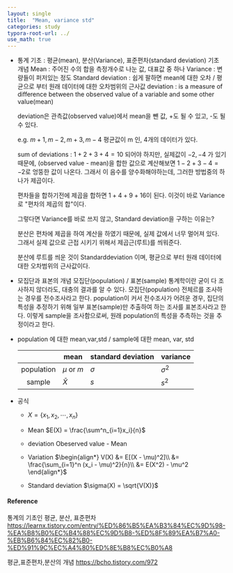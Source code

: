 ```yaml
---
layout: single
title:  "Mean, variance std"
categories: study
typora-root-url: ../
use_math: true
---
```


- 통계 기초 : 평균(mean), 분산(Variance), 표준편차(standard deviation)
  기초 개념
  Mean : 주어진 수의 합을 측정개수로 나눈 값, 대표값 중 하나
  Variance : 변량들이 퍼저있는 정도
  Standard deviation : 쉽게 팔하면 mean에 대한 오차 / 평균으로 부터 원래 데이터에 대한 오차범위의 근사값
  deviation : is a measure of difference between the observed value of a variable and some other value(mean)
  
  deviation은 관측값(observed value)에서 mean을 뺀 값, +도 될 수 있고, -도 될 수 있다.
  
  e.g. $m+1, m-2, m+3, m-4$ 
  평균값이 m 인, 4개의 데이터가 있다. 
  
  sum of deviations : $1+2+3+4 = 10$ 되어야 하지만, 실제값이 $-2, -4$ 가 있기 때문에, (observed value - mean)을 합한 값으로 계산해보면 $1-2+3-4 = -2$로 엉뚱한 값이 나온다.
  그래서 이 음수를 양수화해야하는데, 그러한 방법중의 하나가 제곱이다.
  
  편차들을 합하기전에 제곱을 합하면 $1+4+9+16$이 된다. 이것이 바로 Variance로 "편차의 제곱의 합"이다.
  
  그렇다면 Variance를 바로 쓰지 않고, Standard deviation을 구하는 이유는?
  
  분산은 편차에 제곱을 하여 계산을 하였기 때문에, 실제 값에서 너무 멀어져 있다. 그래서 실제 값으로 근접 시키기 위해서 제곱근(루트)를 씌워준다. 
  
  분산에 루트를 씌운 것이 Standarddeviation 이며, 평균으로 부터 원래 데이터에 대한 오차범위의 근사값이다.
  
  

- 모집단과 표본의 개념
  모집단(population) / 표본(sample)
  통계학이란 굳이 다 조사하지 않더라도, 대충의 결과를 알 수 있다.
  모집단(population) 전체르를 조사하는 경우를 전수조사라고 한다.
  population이 커서 전수조사가 어려운 경우, 집단의 특성을 추정하기 위해 일부 표본(sample)만 추출하여 하는 조사를 표본조사라고 한다.
  이렇게 sample을 조사함으로써, 원래 population의 특성을 추측하는 것을 추정이라고 한다.

- population 에 대한 mean,var,std / sample에 대한 mean, var, std

  |            | mean         | standard deviation | variance   |
  | :--------: | ------------ | ------------------ | ---------- |
  | population | $\mu$ or $m$ | $\sigma$           | $\sigma^2$ |
  |   sample   | $\bar {X}$   | $s$                | $s^2$      |

- 공식

  - $X = \{x_1, x_2, \cdots , x_n\}$
  - Mean
    $E(X) = \frac{\sum^n_{i=1}x_i}{n}$

  - deviation
    Obeserved value - Mean
  - Variation
    $\begin{align*} V(X) &= E[(X - \mu)^2]\\ &= \frac{\sum_{i=1}^n (x_i - \mu)^2}{n}\\ &= E(X^2) - \mu^2 \end{align*}$
  - Standard deviation
    $\sigma(X) = \sqrt{V(X)}$

#### Reference

통계의 기초인 평균, 분산, 표준편차
https://learnx.tistory.com/entry/%ED%86%B5%EA%B3%84%EC%9D%98-%EA%B8%B0%EC%B4%88%EC%9D%B8-%ED%8F%89%EA%B7%A0-%EB%B6%84%EC%82%B0-%ED%91%9C%EC%A4%80%ED%8E%B8%EC%B0%A8

평균,표준편차,분산의 개념
https://bcho.tistory.com/972

